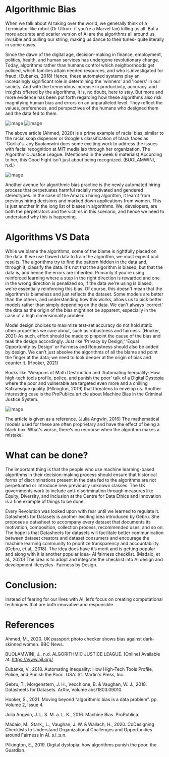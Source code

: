 # Algorithmic Bias
When we talk about AI taking over the world, we generally think of a Terminator-like robot (Or Ultron- if you're a Marvel fan) killing us all. But a more accurate and scarier version of AI are the algorithms all around us, invisible and pulling our string, making us dance to their tunes- quite literally in some cases.

Since the dawn of the digital age, decision-making in finance, employment, politics, health, and human services has undergone revolutionary change. Today, algorithms rather than humans control which neighborhoods get policed, which families attain needed resources, and who is investigated for fraud. (Eubanks, 2018) Hence, these automated systems play an increasingly significant role in determining the 'winners' and 'losers' in our society. And with the tremendous increase in productivity, accuracy, and insights offered by the algorithms, it is, no doubt, here to stay. But more and more evidence has been put forth regarding how these algorithms also risk magnifying human bias and errors on an unparalleled level. They reflect the values, preferences, and perspectives of the humans who designed them and the data fed to them.

![image](https://user-images.githubusercontent.com/74540513/149617565-3f437a1a-64df-4998-b512-17fca2813beb.png)
![image](https://user-images.githubusercontent.com/74540513/149617575-57ceb0bb-9e4a-48f3-aa71-111090bfa052.png)

The above article (Ahmed, 2020) is a prime example of racial bias, similar to the racial soap dispenser or Google's classification of black faces as 'Gorilla's. Joy Buolamwini does some exciting work to address the issues with facial recognition at MIT media lab through her organization, The Algorithmic Justice League. (Mentioned in the week 6 materials) According to her, this Good Fight isn't just about being recognized. (BUOLAMWINI, n.d.)

![image](https://user-images.githubusercontent.com/74540513/149617660-125dcaef-dcdb-4962-ade2-4c7a9a949845.png)

Another avenue for algorithmic bias practice is the newly automated hiring process that perpetuates harmful racially motivated and gendered stereotypes. In the case of the Amazon hiring algorithm, it learnt from previous hiring decisions and marked down applications from women. This is just another in the long list of biases in algorithms. We, developers, are both the perpetrators and the victims in this scenario, and hence we need to understand why this is happening.

# Algorithms VS Data

While we blame the algorithms, some of the blame is rightfully placed on the data. If we use flawed data to train the algorithm, we must expect bad results. The algorithms try to find the pattern hidden in the data and, through it, classify the data. It's not that the algorithm is biased, but that the data is, and hence the errors are inherited. Primarily if you're using reinforced learning where a step in the right direction is rewarded and one in the wrong direction is penalized so, if the data we're using is biased, we're essentially reinforcing this bias. Of course, this doesn't mean that the algorithm is blameless and just reflects the dataset. Some models are better than the others, and understanding how this works, allows us to pick better models rather than simply depending on the data. We can't always 'correct' the data as the origin of the bias might not be apparent, especially in the case of a high dimensionality problem.

Model design choices to maximize test-set accuracy do not hold static other properties we care about, such as robustness and fairness. (Hooker, 2021) As such, effort should be made to pinpoint the cause of the bias and teak the design accordingly. Just like 'Privacy by Design,' 'Equal Opportunity by Design' or Fairness and Robustness should also be added by design. We can't just absolve the algorithms of all the blame and point the finger at the data; we need to look deeper at the origin of bias and counter it. (Hooker, 2021)

Books like 'Weapons of Math Destruction and 'Automating Inequality: How high-tech tools profile, police, and punish the poor' talk of a Digital Dystopia where the poor and vulnerable are targeted even more and a chilling Kafkaesque quality (Pilkington, 2019) that threatens to envelop us. Another interesting case is the ProPublica article about Machine Bias in the Criminal Justice System.

![image](https://user-images.githubusercontent.com/74540513/149617694-be6c327e-55a9-4bcb-a392-ca1e66994183.png)

The article is given as a reference. (Julia Angwin, 2016) The mathematical models used for these are often proprietary and have the effect of being a black box. What's worse, there's no recourse when the algorithm makes a mistake!

# What can be done?

The important thing is that the people who use machine learning-based algorithms in their decision-making process should ensure that historical forms of discriminations present in the data fed to the algorithms are not perpetuated or introduce new previously unknown classes. The UK governments work to include anti-discrimination through measures like Equity, Diversity, and Inclusion at the Centre for Data Ethics and Innovation is a fine example of things to be done.

Every Revolution was looked upon with fear until we learned to regulate it. Datasheets for Datasets is another exciting idea introduced by Gebru. She proposes a datasheet to accompany every dataset that documents its motivation, composition, collection process, recommended uses, and so on. The hope is that Datasheets for datasets will facilitate better communication between dataset creators and dataset consumers and encourage the machine learning community to prioritize transparency and accountability. (Gebru, et al., 2018). The idea does have it’s merit and is getting popular and along with it is another popular idea- AI fairness checklist. (Madaio, et al., 2020) The idea is to adopt and integrate the checklist into AI design and development lifecycles- Fairness by Design.

# Conclusion:
Instead of fearing for our lives with AI, let’s focus on creating computational techniques that are both innovative and responsible.


# References
Ahmed, M., 2020. UK passport photo checker shows bias against dark-skinned women. BBC News.

BUOLAMWINI, J., n.d. ALGORITHMIC JUSTICE LEAGUE. [Online] 
Available at: https://www.ajl.org/

Eubanks, V., 2018. Automating Inequality: How High-Tech Tools Profile, Police, and Punish the Poor.. USA: St. Martin's Press, Inc..

Gebru, T., Morgenstern, J. H., Vecchione, B. & Vaughan, W. J., 2018. Datasheets for Datasets. ArXiv, Volume abs/1803.09010.

Hooker, S., 2021. Moving beyond “algorithmic bias is a data problem”. pp. Volume 2, Issue 4.

Julia Angwin, J. L. S. M. a. L. K., 2016. Machine Bias. ProPublica.

Madaio, M., Stark,, L., Vaughan, J. W. & Wallach, H., 2020. CoDesigning Checklists to Understand Organizational Challenges and Opportunities around Fairness in AI. s.l.:s.n.

Pilkington, E., 2019. Digital dystopia: how algorithms punish the poor. the Guardian.




